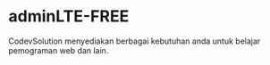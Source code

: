 # adminLTE-FREE
CodevSolution menyediakan berbagai kebutuhan anda untuk belajar pemograman web dan lain. 
